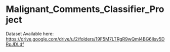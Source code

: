 # Malignant_Comments_Classifier_Project

Dataset Available here:
https://drive.google.com/drive/u/2/folders/19F5M7LTRgR9wQmI4BG6Ilsv5DRpJDLdf
